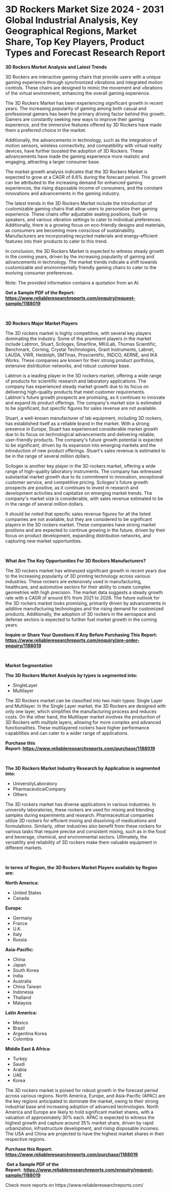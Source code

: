 <p><h1>3D Rockers Market Size 2024 - 2031 Global Industrial Analysis, Key Geographical Regions, Market Share, Top Key Players, Product Types and Forecast Research Report</h1></p><p><strong>3D Rockers Market Analysis and Latest Trends</strong></p>
<p><p>3D Rockers are interactive gaming chairs that provide users with a unique gaming experience through synchronized vibrations and integrated motion controls. These chairs are designed to mimic the movement and vibrations of the virtual environment, enhancing the overall gaming experience. </p><p>The 3D Rockers Market has been experiencing significant growth in recent years. The increasing popularity of gaming among both casual and professional gamers has been the primary driving factor behind this growth. Gamers are constantly seeking new ways to improve their gaming experience, and the immersive features offered by 3D Rockers have made them a preferred choice in the market. </p><p>Additionally, the advancements in technology, such as the integration of motion sensors, wireless connectivity, and compatibility with virtual reality devices, have further boosted the adoption of 3D Rockers. These advancements have made the gaming experience more realistic and engaging, attracting a larger consumer base. </p><p>The market growth analysis indicates that the 3D Rockers Market is expected to grow at a CAGR of 6.6% during the forecast period. This growth can be attributed to the increasing demand for enhanced gaming experiences, the rising disposable income of consumers, and the constant innovations and advancements in the gaming industry. </p><p>The latest trends in the 3D Rockers Market include the introduction of customizable gaming chairs that allow users to personalize their gaming experience. These chairs offer adjustable seating positions, built-in speakers, and various vibration settings to cater to individual preferences. Additionally, there is a growing focus on eco-friendly designs and materials, as consumers are becoming more conscious of sustainability. Manufacturers are incorporating recycled materials and energy-efficient features into their products to cater to this trend. </p><p>In conclusion, the 3D Rockers Market is expected to witness steady growth in the coming years, driven by the increasing popularity of gaming and advancements in technology. The market trends indicate a shift towards customizable and environmentally friendly gaming chairs to cater to the evolving consumer preferences.</p><p>Note: The provided information contains a quotation from an AI.</p></p>
<p><strong>Get a Sample PDF of the Report:&nbsp; <a href="https://www.reliableresearchreports.com/enquiry/request-sample/1188019">https://www.reliableresearchreports.com/enquiry/request-sample/1188019</a></strong></p>
<p>&nbsp;</p>
<p><strong>3D Rockers Major Market Players</strong></p>
<p><p>The 3D rockers market is highly competitive, with several key players dominating the industry. Some of the prominent players in the market include Labtron, Stuart, Scilogex, Smartline, MIULab, Thomas Scientific, Benchmark, Corning, Crystal Technologies, Grant Instruments, Labnet, LAUDA, VWR, Heidolph, SMTmax, Proscientific, INDCO, AERNE, and IKA Works. These companies are known for their strong product portfolios, extensive distribution networks, and robust customer base.</p><p>Labtron is a leading player in the 3D rockers market, offering a wide range of products for scientific research and laboratory applications. The company has experienced steady market growth due to its focus on delivering high-quality products that meet customer requirements. Labtron's future growth prospects are promising, as it continues to innovate and expand its product offerings. The company's market size is estimated to be significant, but specific figures for sales revenue are not available.</p><p>Stuart, a well-known manufacturer of lab equipment, including 3D rockers, has established itself as a reliable brand in the market. With a strong presence in Europe, Stuart has experienced considerable market growth due to its focus on technological advancements and delivering reliable, user-friendly products. The company's future growth potential is expected to be significant, driven by its expansion into emerging markets and the introduction of new product offerings. Stuart's sales revenue is estimated to be in the range of several million dollars.</p><p>Scilogex is another key player in the 3D rockers market, offering a wide range of high-quality laboratory instruments. The company has witnessed substantial market growth due to its commitment to innovation, exceptional customer service, and competitive pricing. Scilogex's future growth prospects are positive, as it continues to invest in research and development activities and capitalize on emerging market trends. The company's market size is considerable, with sales revenue estimated to be in the range of several million dollars.</p><p>It should be noted that specific sales revenue figures for all the listed companies are not available, but they are considered to be significant players in the 3D rockers market. These companies have strong market positions and are expected to continue growing in the future, driven by their focus on product development, expanding distribution networks, and capturing new market opportunities.</p></p>
<p>&nbsp;</p>
<p><strong>What Are The Key Opportunities For 3D Rockers Manufacturers?</strong></p>
<p><p>The 3D rockers market has witnessed significant growth in recent years due to the increasing popularity of 3D printing technology across various industries. These rockers are extensively used in manufacturing, healthcare, and automotive sectors for their ability to create complex geometries with high precision. The market data suggests a steady growth rate with a CAGR of around 8% from 2021 to 2026. The future outlook for the 3D rockers market looks promising, primarily driven by advancements in additive manufacturing technologies and the rising demand for customized products. Additionally, the adoption of 3D rockers in the aerospace and defense sectors is expected to further fuel market growth in the coming years.</p></p>
<p><strong>Inquire or Share Your Questions If Any Before Purchasing This Report: <a href="https://www.reliableresearchreports.com/enquiry/pre-order-enquiry/1188019">https://www.reliableresearchreports.com/enquiry/pre-order-enquiry/1188019</a></strong></p>
<p>&nbsp;</p>
<p><strong>Market Segmentation</strong></p>
<p><strong>The 3D Rockers Market Analysis by types is segmented into:</strong></p>
<p><ul><li>SingleLayer</li><li>Multilayer</li></ul></p>
<p><p>The 3D Rockers market can be classified into two main types: Single Layer and Multilayer. In the Single Layer market, the 3D Rockers are designed with only one layer, which simplifies the manufacturing process and reduces costs. On the other hand, the Multilayer market involves the production of 3D Rockers with multiple layers, allowing for more complex and advanced functionalities. These multilayered rockers have higher performance capabilities and can cater to a wider range of applications.</p></p>
<p><strong>Purchase this Report:&nbsp;<a href="https://www.reliableresearchreports.com/purchase/1188019">https://www.reliableresearchreports.com/purchase/1188019</a></strong></p>
<p>&nbsp;</p>
<p><strong>The 3D Rockers Market Industry Research by Application is segmented into:</strong></p>
<p><ul><li>UniversityLaboratory</li><li>PharmaceuticalCompany</li><li>Others</li></ul></p>
<p><p>The 3D rockers market has diverse applications in various industries. In university laboratories, these rockers are used for mixing and blending samples during experiments and research. Pharmaceutical companies utilize 3D rockers for efficient mixing and dissolving of medications and formulations. Similarly, other industries also benefit from these rockers for various tasks that require precise and consistent mixing, such as in the food and beverage, chemical, and environmental sectors. Ultimately, the versatility and reliability of 3D rockers make them valuable equipment in different markets.</p></p>
<p>&nbsp;</p>
<p><strong>In terms of Region, the 3D Rockers Market Players available by Region are:</strong></p>
<p>
    <p> <strong> North America: </strong>
        <ul>
            <li>United States</li>
            <li>Canada</li>
        </ul>
        </p> 
    <p> <strong> Europe: </strong>
        <ul>
            <li>Germany</li>
            <li>France</li>
            <li>U.K.</li>
            <li>Italy</li>
            <li>Russia</li>
        </ul>
        </p> 
    <p> <strong> Asia-Pacific: </strong>
        <ul>
            <li>China</li>
            <li>Japan</li>
            <li>South Korea</li>
            <li>India</li>
            <li>Australia</li>
            <li>China Taiwan</li>
            <li>Indonesia</li>
            <li>Thailand</li>
            <li>Malaysia</li>
        </ul>
        </p> 
    <p> <strong> Latin America: </strong>
        <ul>
            <li>Mexico</li>
            <li>Brazil</li>
            <li>Argentina Korea</li>
            <li>Colombia</li>
        </ul>
        </p> 
    <p> <strong> Middle East & Africa: </strong>
        <ul>
            <li>Turkey</li>
            <li>Saudi</li>
            <li>Arabia</li>
            <li>UAE</li>
            <li>Korea</li>
        </ul>
    </p>
    </p>
<p><p>The 3D rockers market is poised for robust growth in the forecast period across various regions. North America, Europe, and Asia-Pacific (APAC) are the key regions anticipated to dominate the market, owing to their strong industrial base and increasing adoption of advanced technologies. North America and Europe are likely to hold significant market shares, with a valuation of approximately 30% each. APAC is expected to witness the highest growth and capture around 35% market share, driven by rapid urbanization, infrastructure development, and rising disposable incomes. The USA and China are projected to have the highest market shares in their respective regions.</p></p>
<p><strong>Purchase this Report: <a href="https://www.reliableresearchreports.com/purchase/1188019">https://www.reliableresearchreports.com/purchase/1188019</a></strong></p>
<p>&nbsp;<strong>Get a Sample PDF of the Report:&nbsp;&nbsp;<a href="https://www.reliableresearchreports.com/enquiry/request-sample/1188019">https://www.reliableresearchreports.com/enquiry/request-sample/1188019</a></strong></p>
<p><strong></strong></p>
<p>Check more reports on https://www.reliableresearchreports.com/</p>